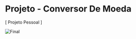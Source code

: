 # Projeto - Conversor De Moeda

[ Projeto Pessoal ]

![Final](https://user-images.githubusercontent.com/15660078/190000853-d3e9769e-800b-466c-aab6-1fcdce4b790d.png)

